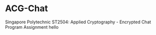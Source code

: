 # ACG-Chat
Singapore Polytechnic ST2504: Applied Cryptography - Encrypted Chat Program Assignment
hello